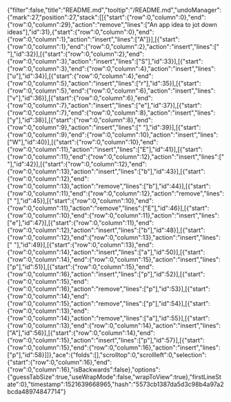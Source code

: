 {"filter":false,"title":"README.md","tooltip":"/README.md","undoManager":{"mark":27,"position":27,"stack":[[{"start":{"row":0,"column":0},"end":{"row":0,"column":29},"action":"remove","lines":["An app idea to jot down ideas"],"id":31},{"start":{"row":0,"column":0},"end":{"row":0,"column":1},"action":"insert","lines":["A"]}],[{"start":{"row":0,"column":1},"end":{"row":0,"column":2},"action":"insert","lines":[" "],"id":32}],[{"start":{"row":0,"column":2},"end":{"row":0,"column":3},"action":"insert","lines":["S"],"id":33}],[{"start":{"row":0,"column":3},"end":{"row":0,"column":4},"action":"insert","lines":["u"],"id":34}],[{"start":{"row":0,"column":4},"end":{"row":0,"column":5},"action":"insert","lines":["r"],"id":35}],[{"start":{"row":0,"column":5},"end":{"row":0,"column":6},"action":"insert","lines":["v"],"id":36}],[{"start":{"row":0,"column":6},"end":{"row":0,"column":7},"action":"insert","lines":["e"],"id":37}],[{"start":{"row":0,"column":7},"end":{"row":0,"column":8},"action":"insert","lines":["y"],"id":38}],[{"start":{"row":0,"column":8},"end":{"row":0,"column":9},"action":"insert","lines":[" "],"id":39}],[{"start":{"row":0,"column":9},"end":{"row":0,"column":10},"action":"insert","lines":["W"],"id":40}],[{"start":{"row":0,"column":10},"end":{"row":0,"column":11},"action":"insert","lines":["E"],"id":41}],[{"start":{"row":0,"column":11},"end":{"row":0,"column":12},"action":"insert","lines":[" "],"id":42}],[{"start":{"row":0,"column":12},"end":{"row":0,"column":13},"action":"insert","lines":["b"],"id":43}],[{"start":{"row":0,"column":12},"end":{"row":0,"column":13},"action":"remove","lines":["b"],"id":44}],[{"start":{"row":0,"column":11},"end":{"row":0,"column":12},"action":"remove","lines":[" "],"id":45}],[{"start":{"row":0,"column":10},"end":{"row":0,"column":11},"action":"remove","lines":["E"],"id":46}],[{"start":{"row":0,"column":10},"end":{"row":0,"column":11},"action":"insert","lines":["e"],"id":47}],[{"start":{"row":0,"column":11},"end":{"row":0,"column":12},"action":"insert","lines":["b"],"id":48}],[{"start":{"row":0,"column":12},"end":{"row":0,"column":13},"action":"insert","lines":[" "],"id":49}],[{"start":{"row":0,"column":13},"end":{"row":0,"column":14},"action":"insert","lines":["a"],"id":50}],[{"start":{"row":0,"column":14},"end":{"row":0,"column":15},"action":"insert","lines":["p"],"id":51}],[{"start":{"row":0,"column":15},"end":{"row":0,"column":16},"action":"insert","lines":["p"],"id":52}],[{"start":{"row":0,"column":15},"end":{"row":0,"column":16},"action":"remove","lines":["p"],"id":53}],[{"start":{"row":0,"column":14},"end":{"row":0,"column":15},"action":"remove","lines":["p"],"id":54}],[{"start":{"row":0,"column":13},"end":{"row":0,"column":14},"action":"remove","lines":["a"],"id":55}],[{"start":{"row":0,"column":13},"end":{"row":0,"column":14},"action":"insert","lines":["A"],"id":56}],[{"start":{"row":0,"column":14},"end":{"row":0,"column":15},"action":"insert","lines":["p"],"id":57}],[{"start":{"row":0,"column":15},"end":{"row":0,"column":16},"action":"insert","lines":["p"],"id":58}]]},"ace":{"folds":[],"scrolltop":0,"scrollleft":0,"selection":{"start":{"row":0,"column":16},"end":{"row":0,"column":16},"isBackwards":false},"options":{"guessTabSize":true,"useWrapMode":false,"wrapToView":true},"firstLineState":0},"timestamp":1521639668965,"hash":"5573cb1387da5d3c98b4a97a2bcda48974847714"}
